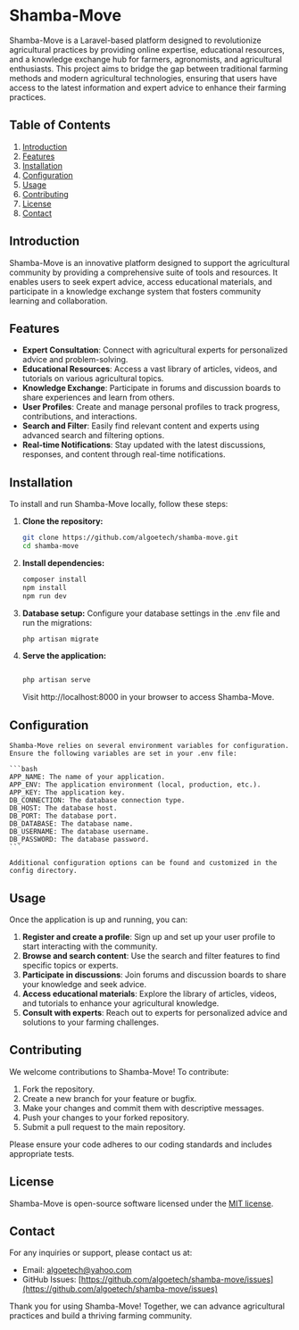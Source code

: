 # Shamba-Move

Shamba-Move is a Laravel-based platform designed to revolutionize agricultural practices by providing online expertise, educational resources, and a knowledge exchange hub for farmers, agronomists, and agricultural enthusiasts. This project aims to bridge the gap between traditional farming methods and modern agricultural technologies, ensuring that users have access to the latest information and expert advice to enhance their farming practices.

## Table of Contents

1. [Introduction](#introduction)
2. [Features](#features)
3. [Installation](#installation)
4. [Configuration](#configuration)
5. [Usage](#usage)
6. [Contributing](#contributing)
7. [License](#license)
8. [Contact](#contact)

## Introduction

Shamba-Move is an innovative platform designed to support the agricultural community by providing a comprehensive suite of tools and resources. It enables users to seek expert advice, access educational materials, and participate in a knowledge exchange system that fosters community learning and collaboration.

## Features

- **Expert Consultation**: Connect with agricultural experts for personalized advice and problem-solving.
- **Educational Resources**: Access a vast library of articles, videos, and tutorials on various agricultural topics.
- **Knowledge Exchange**: Participate in forums and discussion boards to share experiences and learn from others.
- **User Profiles**: Create and manage personal profiles to track progress, contributions, and interactions.
- **Search and Filter**: Easily find relevant content and experts using advanced search and filtering options.
- **Real-time Notifications**: Stay updated with the latest discussions, responses, and content through real-time notifications.

## Installation

To install and run Shamba-Move locally, follow these steps:

1. **Clone the repository:**

   ```bash
   git clone https://github.com/algoetech/shamba-move.git
   cd shamba-move
    ```

2. **Install dependencies:**

    ```bash
    composer install
    npm install
    npm run dev
    ```

3. **Database setup:**
    Configure your database settings in the .env file and run the migrations:

    ```bash
    php artisan migrate
    ```

4. **Serve the application:**
    ```bash

    php artisan serve
    ```
    Visit http://localhost:8000 in your browser to access Shamba-Move.


## Configuration

    Shamba-Move relies on several environment variables for configuration. Ensure the following variables are set in your .env file:

    ```bash
    APP_NAME: The name of your application.
    APP_ENV: The application environment (local, production, etc.).
    APP_KEY: The application key.
    DB_CONNECTION: The database connection type.
    DB_HOST: The database host.
    DB_PORT: The database port.
    DB_DATABASE: The database name.
    DB_USERNAME: The database username.
    DB_PASSWORD: The database password.
    ```

    Additional configuration options can be found and customized in the config directory.


## Usage

Once the application is up and running, you can:

1. **Register and create a profile**: Sign up and set up your user profile to start interacting with the community.
2. **Browse and search content**: Use the search and filter features to find specific topics or experts.
3. **Participate in discussions**: Join forums and discussion boards to share your knowledge and seek advice.
4. **Access educational materials**: Explore the library of articles, videos, and tutorials to enhance your agricultural knowledge.
5. **Consult with experts**: Reach out to experts for personalized advice and solutions to your farming challenges.

## Contributing

We welcome contributions to Shamba-Move! To contribute:

1. Fork the repository.
2. Create a new branch for your feature or bugfix.
3. Make your changes and commit them with descriptive messages.
4. Push your changes to your forked repository.
5. Submit a pull request to the main repository.

Please ensure your code adheres to our coding standards and includes appropriate tests.

## License

Shamba-Move is open-source software licensed under the [MIT license](LICENSE).

## Contact

For any inquiries or support, please contact us at:

- Email: algoetech@yahoo.com
- GitHub Issues: [https://github.com/algoetech/shamba-move/issues](https://github.com/algoetech/shamba-move/issues)

Thank you for using Shamba-Move! Together, we can advance agricultural practices and build a thriving farming community.
